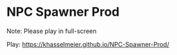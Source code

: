 # NPC Spawner Prod
Note: Please play in full-screen

Play: https://khasselmeier.github.io/NPC-Spawner-Prod/ 

